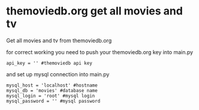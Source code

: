 # themoviedb.org get all movies and tv


Get all movies and tv from themoviedb.org

for correct working you need to push your themoviedb.org key into main.py
```
api_key = '' #themoviedb api key
```
and set up mysql connection into main.py
```
mysql_host = 'localhost' #hostname
mysql_db = 'movies' #database name
mysql_login = 'root' #mysql login
mysql_password = '' #mysql password
```
